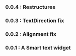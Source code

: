 ### 0.0.4 : Restructures
### 0.0.3 : TextDirection fix
### 0.0.2 : Alignment fix
### 0.0.1 : A Smart text widget
